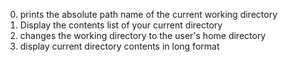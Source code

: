 0. prints the absolute path name of the current working directory
1. Display the contents list of your current directory
2. changes the working directory to the user's home directory
3. display current directory contents in long format
